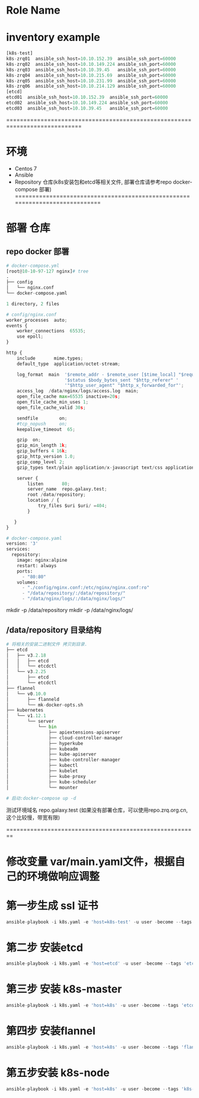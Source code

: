 Role Name
=========

# inventory example
```python
[k8s-test]
k8s-zrq01  ansible_ssh_host=10.10.152.39  ansible_ssh_port=60000
k8s-zrq02  ansible_ssh_host=10.10.149.224 ansible_ssh_port=60000
k8s-zrq03  ansible_ssh_host=10.10.39.45   ansible_ssh_port=60000
k8s-zrq04  ansible_ssh_host=10.10.215.69  ansible_ssh_port=60000
k8s-zrq05  ansible_ssh_host=10.10.231.99  ansible_ssh_port=60000
k8s-zrq06  ansible_ssh_host=10.10.214.129 ansible_ssh_port=60000
[etcd]
etcd01  ansible_ssh_host=10.10.152.39  ansible_ssh_port=60000
etcd02  ansible_ssh_host=10.10.149.224 ansible_ssh_port=60000
etcd03  ansible_ssh_host=10.10.39.45   ansible_ssh_port=60000
```
============================================================================
# 环境
* Centos 7 
* Ansible 
* Repository 仓库(k8s安装包和etcd等相关文件, 部署仓库请参考repo docker-compose 部署)
============================================================================
# 部署 仓库
## repo docker 部署 
```python
# docker-compose.yml
[root@10-10-97-127 nginx]# tree
.
├── config
│   └── nginx.conf
└── docker-compose.yaml

1 directory, 2 files
```
```python
# config/nginx.conf
worker_processes  auto;
events {
    worker_connections  65535;
    use epoll;
}

http {
    include       mime.types;
    default_type  application/octet-stream;

    log_format  main  '$remote_addr - $remote_user [$time_local] "$request" '
                      '$status $body_bytes_sent "$http_referer" '
                      '"$http_user_agent" "$http_x_forwarded_for"';
    access_log  /data/nginx/logs/access.log  main;
    open_file_cache max=65535 inactive=20s;
    open_file_cache_min_uses 1;
    open_file_cache_valid 30s;

    sendfile        on;
    #tcp_nopush     on;
    keepalive_timeout  65;

    gzip  on;
    gzip_min_length 1k;
    gzip_buffers 4 16k;
    gzip_http_version 1.0;
    gzip_comp_level 2;
    gzip_types text/plain application/x-javascript text/css application/xml text/javascript application/x-httpd-php image/jpeg image/gif image/png;

    server {
        listen       80;
        server_name  repo.galaxy.test;
        root /data/repository;
        location / {
            try_files $uri $uri/ =404;
        }

   }
}
```

```python
# docker-compose.yaml
version: '3'
services:
  repository:
    image: nginx:alpine
    restart: always
    ports:
      - "80:80"
    volumes:
      - "./config/nginx.conf:/etc/nginx/nginx.conf:ro"
      - "/data/repository/:/data/repository/"
      - "/data/nginx/logs/:/data/nginx/logs/"

```
mkdir -p /data/repository 
mkdir -p /data/nginx/logs/

## /data/repository 目录结构
```python
# 将相关的安装二进制文件 拷贝到目录.
├── etcd
│   ├── v3.2.18
│   │   ├── etcd
│   │   └── etcdctl
│   └── v3.2.25
│       ├── etcd
│       └── etcdctl
├── flannel
│   └── v0.10.0
│       ├── flanneld
│       └── mk-docker-opts.sh
├── kubernetes
│   └── v1.12.1
│       └── server
│           └── bin
│               ├── apiextensions-apiserver
│               ├── cloud-controller-manager
│               ├── hyperkube
│               ├── kubeadm
│               ├── kube-apiserver
│               ├── kube-controller-manager
│               ├── kubectl
│               ├── kubelet
│               ├── kube-proxy
│               ├── kube-scheduler
│               └── mounter

# 启动:docker-compose up -d
```
测试环境域名 repo.galaxy.test (如果没有部署仓库，可以使用repo.zrq.org.cn, 这个比较慢，带宽有限)

========================================================

# 修改变量 var/main.yaml文件，根据自己的环境做响应调整

# 第一步生成 ssl 证书
```python
ansible-playbook -i k8s.yaml -e 'host=k8s-test' -u user -become --tags 'gen-ssl' -v
```

# 第二步 安装etcd 
```python
ansible-playbook -i k8s.yaml -e 'host=etcd' -u user -become --tags 'etcd' -v
```

# 第三步 安装 k8s-master
```python
ansible-playbook -i k8s.yaml -e 'host=k8s' -u user -become --tags 'etcd' -v
```

# 第四步 安装flannel
```python
ansible-playbook -i k8s.yaml -e 'host=k8s' -u user -become --tags 'flannel' -v
```

# 第五步安装 k8s-node
```python
ansible-playbook -i k8s.yaml -e 'host=k8s' -u user -become --tags 'k8s-node' -v
```


